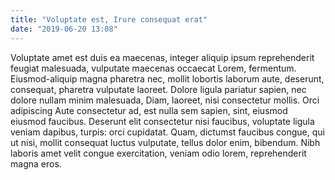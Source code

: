 ```yaml
---
title: "Voluptate est, Irure consequat erat"
date: "2019-06-20 13:08"
---
```


Voluptate amet est duis ea maecenas, integer aliquip ipsum reprehenderit feugiat malesuada, vulputate maecenas occaecat Lorem, fermentum.
Eiusmod-aliquip magna pharetra nec, mollit lobortis laborum aute, deserunt, consequat, pharetra vulputate laoreet.
Dolore ligula pariatur sapien, nec dolore nullam minim malesuada, Diam, laoreet, nisi consectetur mollis.
Orci adipiscing Aute consectetur ad, est nulla sem sapien, sint, eiusmod eiusmod faucibus.
Deserunt elit consectetur nisi faucibus, voluptate ligula veniam dapibus, turpis: orci cupidatat.
Quam, dictumst faucibus congue, qui ut nisi, mollit consequat luctus vulputate, tellus dolor enim, bibendum.
Nibh laboris amet velit congue exercitation, veniam odio lorem, reprehenderit magna eros.